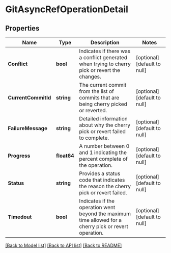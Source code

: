 # GitAsyncRefOperationDetail

## Properties
Name | Type | Description | Notes
------------ | ------------- | ------------- | -------------
**Conflict** | **bool** | Indicates if there was a conflict generated when trying to cherry pick or revert the changes. | [optional] [default to null]
**CurrentCommitId** | **string** | The current commit from the list of commits that are being cherry picked or reverted. | [optional] [default to null]
**FailureMessage** | **string** | Detailed information about why the cherry pick or revert failed to complete. | [optional] [default to null]
**Progress** | **float64** | A number between 0 and 1 indicating the percent complete of the operation. | [optional] [default to null]
**Status** | **string** | Provides a status code that indicates the reason the cherry pick or revert failed. | [optional] [default to null]
**Timedout** | **bool** | Indicates if the operation went beyond the maximum time allowed for a cherry pick or revert operation. | [optional] [default to null]

[[Back to Model list]](../README.md#documentation-for-models) [[Back to API list]](../README.md#documentation-for-api-endpoints) [[Back to README]](../README.md)


